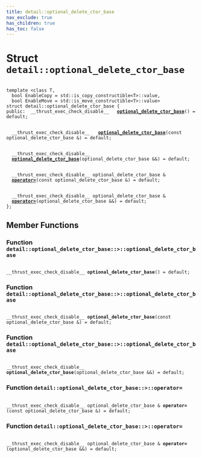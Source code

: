 ```yaml
---
title: detail::optional_delete_ctor_base
nav_exclude: true
has_children: true
has_toc: false
---
```


# Struct `detail::optional_delete_ctor_base`

<code class="doxybook">
<span>template &lt;class T,</span>
<span>&nbsp;&nbsp;bool EnableCopy = std::is&#95;copy&#95;constructible&lt;T&gt;::value,</span>
<span>&nbsp;&nbsp;bool EnableMove = std::is&#95;move&#95;constructible&lt;T&gt;::value&gt;</span>
<span>struct detail::optional&#95;delete&#95;ctor&#95;base {</span>
<span>public:</span><span>&nbsp;&nbsp;__thrust_exec_check_disable__ </span><span>&nbsp;&nbsp;<b><a href="/thrust/api/classes/structdetail_1_1optional__delete__ctor__base.html#function-optional_delete_ctor_base">optional&#95;delete&#95;ctor&#95;base</a></b>() = default;</span>
<br>
<span>&nbsp;&nbsp;__thrust_exec_check_disable__ </span><span>&nbsp;&nbsp;<b><a href="/thrust/api/classes/structdetail_1_1optional__delete__ctor__base.html#function-optional_delete_ctor_base">optional&#95;delete&#95;ctor&#95;base</a></b>(const optional_delete_ctor_base &) = default;</span>
<br>
<span>&nbsp;&nbsp;__thrust_exec_check_disable__ </span><span>&nbsp;&nbsp;<b><a href="/thrust/api/classes/structdetail_1_1optional__delete__ctor__base.html#function-optional_delete_ctor_base">optional&#95;delete&#95;ctor&#95;base</a></b>(optional_delete_ctor_base &&) = default;</span>
<br>
<span>&nbsp;&nbsp;__thrust_exec_check_disable__ optional_delete_ctor_base & </span><span>&nbsp;&nbsp;<b><a href="/thrust/api/classes/structdetail_1_1optional__delete__ctor__base.html#function-operator=">operator=</a></b>(const optional_delete_ctor_base &) = default;</span>
<br>
<span>&nbsp;&nbsp;__thrust_exec_check_disable__ optional_delete_ctor_base & </span><span>&nbsp;&nbsp;<b><a href="/thrust/api/classes/structdetail_1_1optional__delete__ctor__base.html#function-operator=">operator=</a></b>(optional_delete_ctor_base &&) = default;</span>
<span>};</span>
</code>

## Member Functions

<h3 id="function-optional_delete_ctor_base">
Function <code>detail::optional&#95;delete&#95;ctor&#95;base::&gt;::optional&#95;delete&#95;ctor&#95;base</code>
</h3>

<code class="doxybook">
<span>__thrust_exec_check_disable__ </span><span><b>optional_delete_ctor_base</b>() = default;</span></code>
<h3 id="function-optional_delete_ctor_base">
Function <code>detail::optional&#95;delete&#95;ctor&#95;base::&gt;::optional&#95;delete&#95;ctor&#95;base</code>
</h3>

<code class="doxybook">
<span>__thrust_exec_check_disable__ </span><span><b>optional_delete_ctor_base</b>(const optional_delete_ctor_base &) = default;</span></code>
<h3 id="function-optional_delete_ctor_base">
Function <code>detail::optional&#95;delete&#95;ctor&#95;base::&gt;::optional&#95;delete&#95;ctor&#95;base</code>
</h3>

<code class="doxybook">
<span>__thrust_exec_check_disable__ </span><span><b>optional_delete_ctor_base</b>(optional_delete_ctor_base &&) = default;</span></code>
<h3 id="function-operator=">
Function <code>detail::optional&#95;delete&#95;ctor&#95;base::&gt;::operator=</code>
</h3>

<code class="doxybook">
<span>__thrust_exec_check_disable__ optional_delete_ctor_base & </span><span><b>operator=</b>(const optional_delete_ctor_base &) = default;</span></code>
<h3 id="function-operator=">
Function <code>detail::optional&#95;delete&#95;ctor&#95;base::&gt;::operator=</code>
</h3>

<code class="doxybook">
<span>__thrust_exec_check_disable__ optional_delete_ctor_base & </span><span><b>operator=</b>(optional_delete_ctor_base &&) = default;</span></code>

